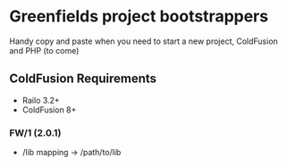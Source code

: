 # Greenfields project bootstrappers

Handy copy and paste when you need to start a new project, ColdFusion and PHP (to come)

## ColdFusion Requirements

* Railo 3.2+
* ColdFusion 8+

### FW/1 (2.0.1)

* /lib mapping -> /path/to/lib